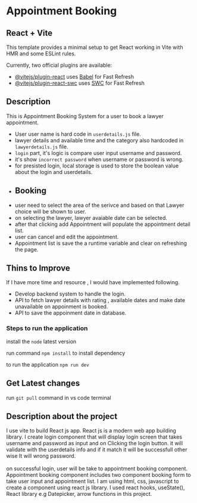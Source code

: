 # Appointment Booking

## React + Vite

This template provides a minimal setup to get React working in Vite with HMR and some ESLint rules.

Currently, two official plugins are available:

- [@vitejs/plugin-react](https://github.com/vitejs/vite-plugin-react/blob/main/packages/plugin-react/README.md) uses [Babel](https://babeljs.io/) for Fast Refresh
- [@vitejs/plugin-react-swc](https://github.com/vitejs/vite-plugin-react-swc) uses [SWC](https://swc.rs/) for Fast Refresh

## Description

This is Appointment Booking System for a user to book a lawyer appointment.

- User user name is hard code in `userdetails.js` file.
- lawyer details and available time and the category also hardcoded in `lawyerdetails.js` file.
- `login` part, it's logic is compare user input username and password.
- it's show `incorrect password` when username or password is wrong.
- for presisted login, local storage is used to store the boolean value about the login and userdetails.
- ## Booking
- user need to select the area of the serivce and based on that Lawyer choice will be shown to user.
- on selecting the lawyer, lawyer avaiable date can be selected.
- after that clicking add Appointment will populate the appointment detail list.
- user can cancel and edit the appointment.
- Appointment list is save the a runtime variable and clear on refreshing the page.

## Thins to Improve

If I have more time and resource , I would have implemented following.

- Develop backend system to handle the login.
- API to fetch lawyer details with rating , available dates and make date unavailable on appoinment is booked.
- API to save the appoinment date in database.

### Steps to run the application

install the `node` latest version

run command `npm install` to install dependency

to run the application `npm run dev`

## Get Latest changes

run `git pull` command in vs code terminal

## Description about the project

I use vite to build React js app. React js is a modern web app building library.
I create login component that will display login screen that takes username and password as input and on Clicking the login button. it will validate with the userdetails info and if it match it will be successfull other wise It will wrong password.
<br>
<br>
on successful login, user will be take to appointment booking component. Appointment booking component includes two component booking form to take user input and appointment list.
I am using html, css, javascript to create a component using react js library.
I used react hooks, useState(), React library e.g Datepicker, arrow functions in this project.
